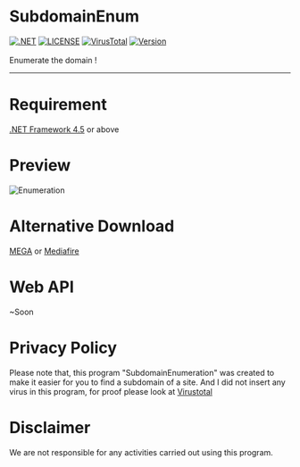 # SubdomainEnum
[![.NET](https://img.shields.io/badge/.NET-%3E=%204.5-blue.svg)](https://www.microsoft.com/en-us/download/details.aspx?id=30653) [![LICENSE](https://img.shields.io/github/license/GoogleX133/SubdomainEnum.svg)](https://github.com/GoogleX133/SubdomainEnum/blob/master/LICENSE) [![VirusTotal](https://img.shields.io/badge/virustotal-3%2F68-green.svg)](https://www.virustotal.com/gui/file/a204b6d2a8c37ca1b3c056fef1edaac97a2dd84f70ecefcaadc7a06b63bed441/detection) [![Version](https://img.shields.io/badge/release-2.2-1bbc30.svg)](https://github.com/GoogleX133/SubdomainEnum/releases/tag/2.2)<br><br>
Enumerate the domain !

----

# Requirement
[.NET Framework 4.5](https://www.microsoft.com/en-us/download/details.aspx?id=30653) or above

# Preview
![Enumeration](https://image.prntscr.com/image/LxkDKa_aT8_wugmYoxn9nw.png)

# Alternative Download
[MEGA](https://mega.nz/#!DFEFCQYB!mTIyA3VR-U5GspgjRQsUycPB6scweGQlJmF6eYTGOq0) or [Mediafire](https://www.mediafire.com/file/b04p789zadoex6g/SubdomainEnum.exe/file)

# Web API
~Soon

# Privacy Policy
Please note that, this program "SubdomainEnumeration" was created to make it easier for you to find a subdomain of a site. And I did not insert any virus in this program, for proof please look at [Virustotal](https://www.virustotal.com/gui/file/a204b6d2a8c37ca1b3c056fef1edaac97a2dd84f70ecefcaadc7a06b63bed441/detection)

# Disclaimer
We are not responsible for any activities carried out using this program.

